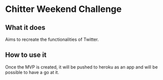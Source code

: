 # Chitter Weekend Challenge

## What it does

Aims to recreate the functionalities of Twitter.

## How to use it

Once the MVP is created, it will be pushed to heroku as an app and will be possible to have a go at it. 
